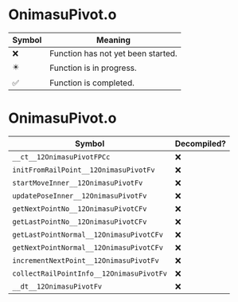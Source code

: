# OnimasuPivot.o
| Symbol | Meaning 
| ------------- | ------------- 
| :x: | Function has not yet been started. 
| :eight_pointed_black_star: | Function is in progress. 
| :white_check_mark: | Function is completed. 


# OnimasuPivot.o
| Symbol | Decompiled? |
| ------------- | ------------- |
| `__ct__12OnimasuPivotFPCc` | :x: |
| `initFromRailPoint__12OnimasuPivotFv` | :x: |
| `startMoveInner__12OnimasuPivotFv` | :x: |
| `updatePoseInner__12OnimasuPivotFv` | :x: |
| `getNextPointNo__12OnimasuPivotCFv` | :x: |
| `getLastPointNo__12OnimasuPivotCFv` | :x: |
| `getLastPointNormal__12OnimasuPivotCFv` | :x: |
| `getNextPointNormal__12OnimasuPivotCFv` | :x: |
| `incrementNextPoint__12OnimasuPivotFv` | :x: |
| `collectRailPointInfo__12OnimasuPivotFv` | :x: |
| `__dt__12OnimasuPivotFv` | :x: |
